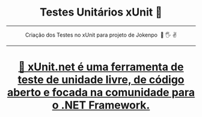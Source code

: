 


<h1 align="center">Testes Unitários xUnit 🚀</h1>


_____________________________________________________


<p align="center">Criação dos Testes no xUnit para projeto de Jokenpo ​ 👊 🖐 ✌</p>


_____________________________________________________

<h1 align="center">
    <a href="https://xunit.net/>🔗 xUnit</a>
</h1>
<p align="center">🧪 xUnit.net é uma ferramenta de teste de unidade livre, de código aberto e focada na comunidade para o .NET Framework. </p>
